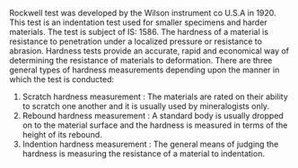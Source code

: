 Rockwell test was developed by the Wilson instrument co U.S.A in 1920. This test is an indentation
test used for smaller specimens and harder materials. The test is subject of IS: 1586. The hardness
of a material is resistance to penetration under a localized pressure or resistance to abrasion.
Hardness tests provide an accurate, rapid and economical way of determining the resistance of
materials to deformation.
There are three general types of hardness measurements depending upon the manner in which the
test is conducted: 

1. Scratch hardness measurement : The materials are rated on their ability to scratch one another and it is usually used by mineralogists only. 
2. Rebound hardness measurement : A standard body is usually dropped on to the material surface and the hardness is measured in terms of the height of its rebound.
3. Indention hardness measurement : The general means of judging the hardness is measuring the resistance of a material to indentation.

